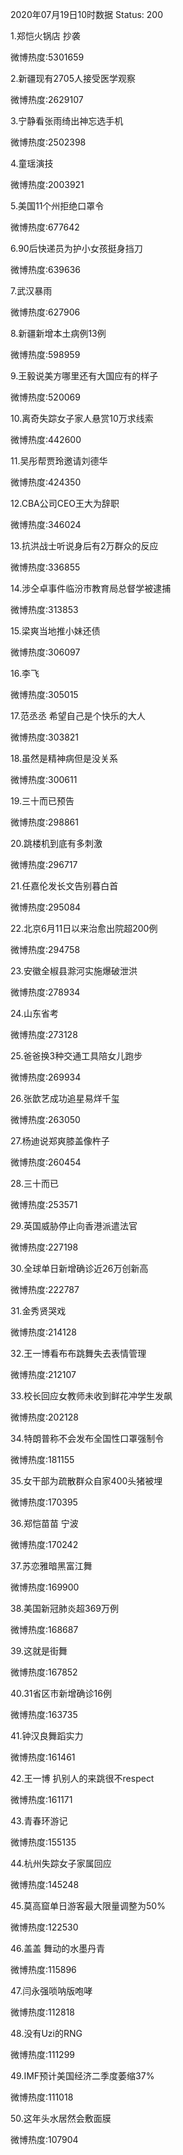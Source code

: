 2020年07月19日10时数据
Status: 200

1.郑恺火锅店 抄袭

微博热度:5301659

2.新疆现有2705人接受医学观察

微博热度:2629107

3.宁静看张雨绮出神忘选手机

微博热度:2502398

4.童瑶演技

微博热度:2003921

5.美国11个州拒绝口罩令

微博热度:677642

6.90后快递员为护小女孩挺身挡刀

微博热度:639636

7.武汉暴雨

微博热度:627906

8.新疆新增本土病例13例

微博热度:598959

9.王毅说美方哪里还有大国应有的样子

微博热度:520069

10.离奇失踪女子家人悬赏10万求线索

微博热度:442600

11.吴彤帮贾玲邀请刘德华

微博热度:424350

12.CBA公司CEO王大为辞职

微博热度:346024

13.抗洪战士听说身后有2万群众的反应

微博热度:336855

14.涉仝卓事件临汾市教育局总督学被逮捕

微博热度:313853

15.梁爽当地推小妹还债

微博热度:306097

16.李飞

微博热度:305015

17.范丞丞 希望自己是个快乐的大人

微博热度:303821

18.虽然是精神病但是没关系

微博热度:300611

19.三十而已预告

微博热度:298861

20.跳楼机到底有多刺激

微博热度:296717

21.任嘉伦发长文告别暮白首

微博热度:295084

22.北京6月11日以来治愈出院超200例

微博热度:294758

23.安徽全椒县滁河实施爆破泄洪

微博热度:278934

24.山东省考

微博热度:273128

25.爸爸换3种交通工具陪女儿跑步

微博热度:269934

26.张歆艺成功追星易烊千玺

微博热度:263050

27.杨迪说郑爽膝盖像杵子

微博热度:260454

28.三十而已

微博热度:253571

29.英国威胁停止向香港派遣法官

微博热度:227198

30.全球单日新增确诊近26万创新高

微博热度:222787

31.金秀贤哭戏

微博热度:214128

32.王一博看布布跳舞失去表情管理

微博热度:212107

33.校长回应女教师未收到鲜花冲学生发飙

微博热度:202128

34.特朗普称不会发布全国性口罩强制令

微博热度:181155

35.女干部为疏散群众自家400头猪被埋

微博热度:170395

36.郑恺苗苗 宁波

微博热度:170242

37.苏恋雅暗黑富江舞

微博热度:169900

38.美国新冠肺炎超369万例

微博热度:168687

39.这就是街舞

微博热度:167852

40.31省区市新增确诊16例

微博热度:163735

41.钟汉良舞蹈实力

微博热度:161461

42.王一博 扒别人的来跳很不respect

微博热度:161171

43.青春环游记

微博热度:155135

44.杭州失踪女子家属回应

微博热度:145248

45.莫高窟单日游客最大限量调整为50%

微博热度:122530

46.盖盖 舞动的水墨丹青

微博热度:115896

47.闫永强唢呐版咆哮

微博热度:112818

48.没有Uzi的RNG

微博热度:111299

49.IMF预计美国经济二季度萎缩37%

微博热度:111018

50.这年头水居然会敷面膜

微博热度:107904

